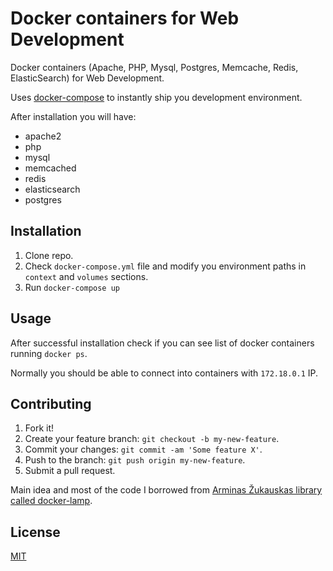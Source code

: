 # Docker containers for Web Development

Docker containers (Apache, PHP, Mysql, Postgres, Memcache, Redis, ElasticSearch) for Web Development.

Uses [docker-compose] to instantly ship you development environment.

After installation you will have:

* apache2
* php
* mysql
* memcached
* redis
* elasticsearch
* postgres

## Installation

1. Clone repo.
2. Check `docker-compose.yml` file and modify you environment paths in `context` and `volumes` sections.
3. Run `docker-compose up`

## Usage

After successful installation check if you can see list of docker containers running `docker ps`.

Normally you should be able to connect into containers with `172.18.0.1` IP.

## Contributing

1. Fork it!
2. Create your feature branch: `git checkout -b my-new-feature`.
3. Commit your changes: `git commit -am 'Some feature X'`.
4. Push to the branch: `git push origin my-new-feature`.
5. Submit a pull request.

Main idea and most of the code I borrowed from [Arminas Žukauskas library called docker-lamp].

## License

[MIT]

[docker-compose]: https://docs.docker.com/compose/
[mit]: https://tldrlegal.com/license/mit-license
[Arminas Žukauskas library called docker-lamp]:https://github.com/ziogas/docker-lamp
